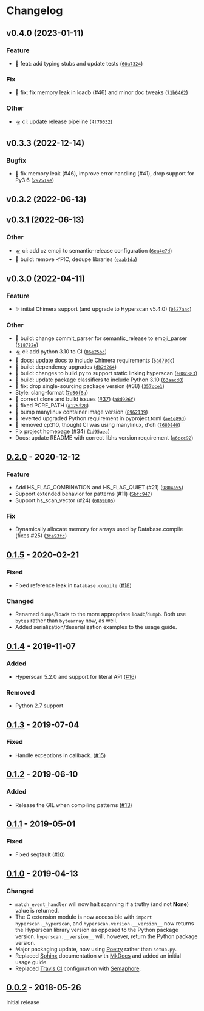 # Changelog

<!--next-version-placeholder-->

## v0.4.0 (2023-01-11)
### Feature
* 🎉 feat: add typing stubs and update tests  ([`60a7324`](https://github.com/darvid/python-hyperscan/commit/60a7324b489a7dac27095311bfb34a9b07e480c3))

### Fix
* 🐛 fix: fix memory leak in loadb (#46) and minor doc tweaks  ([`71b6462`](https://github.com/darvid/python-hyperscan/commit/71b64627e940c1e34ad8dde18f7b5800c113c25a))

### Other
* 🛸 ci: update release pipeline  ([`4f70032`](https://github.com/darvid/python-hyperscan/commit/4f7003273267f7dff0877ad28157a63c34e17960))

## v0.3.3 (2022-12-14)

### Bugfix

* :bug: fix memory leak (#46), improve error handling (#41), drop support for Py3.6  ([`297519e`](https://github.com/darvid/python-hyperscan/commit/297519ed5c632bab9477d460d78dfc0ff5291ac1))

## v0.3.2 (2022-06-13)

## v0.3.1 (2022-06-13)

### Other

* 🛸 ci: add cz emoji to semantic-release configuration  ([`6ea4e7d`](https://github.com/darvid/python-hyperscan/commit/6ea4e7dbce8379a932d95555a15e08f2aa78ecda))
* 🚧 build: remove -fPIC, dedupe libraries  ([`eaab1da`](https://github.com/darvid/python-hyperscan/commit/eaab1da538600264a6cb0113e61eef607475832f))

## v0.3.0 (2022-04-11)

### Feature

* :sparkles:  initial Chimera support (and upgrade to Hyperscan v5.4.0) ([`0527aac`](https://github.com/darvid/python-hyperscan/commit/0527aac060f29413a727e7fbb8db2c456bd25aab))

### Other

* 🚧 build: change commit_parser for semantic_release to emoji_parser  ([`518782e`](https://github.com/darvid/python-hyperscan/commit/518782eb7f3ab24eaffeb76631451904309e161c))
* 🛸 ci: add python 3.10 to CI  ([`06e25bc`](https://github.com/darvid/python-hyperscan/commit/06e25bcc96151428c45fe66f4a0b03d8662c9bf1))
* 📜 docs: update docs to include Chimera requirements  ([`5ad70dc`](https://github.com/darvid/python-hyperscan/commit/5ad70dc4f69ba75a289f83ec007b334eac8f4ec3))
* 🚧 build: dependency upgrades  ([`db2d264`](https://github.com/darvid/python-hyperscan/commit/db2d2645ab38a5d74a0cb9edb4466d79ac3a0462))
* 🚧 build: changes to build.py to support static linking hyperscan  ([`e08c883`](https://github.com/darvid/python-hyperscan/commit/e08c883b244b69c6c0c5206cc2bae70df08eb3c8))
* 🚧 build: update package classifiers to include Python 3.10  ([`63aacd0`](https://github.com/darvid/python-hyperscan/commit/63aacd03e5c87f963b899020cd0f37ef8e5b6ee8))
* 🐛 fix: drop single-sourcing package version (#38)  ([`357cce1`](https://github.com/darvid/python-hyperscan/commit/357cce1d1a7476043d925834d8e6d1ac86c10a39))
* Style: clang-format  ([`7d50f8a`](https://github.com/darvid/python-hyperscan/commit/7d50f8a1368b286ea025d877ab23119cd4c65830))
* 💚 correct clone and build issues ([#37](https://github.com/darvid/python-hyperscan/issues/37)) ([`a8d926f`](https://github.com/darvid/python-hyperscan/commit/a8d926f58b3bb82dac8e49a5f08580c856c0a5cb))
* :green_heart:  fixed PCRE_PATH  ([`a175f28`](https://github.com/darvid/python-hyperscan/commit/a175f289393aaf858751a4f02842d8b9f9dd9ef4))
* :green_heart:  bump manylinux container image version  ([`8962139`](https://github.com/darvid/python-hyperscan/commit/89621390a2fd852cdf31dfc32d5bda205164e43b))
* :green_heart:  reverted upgraded Python requirement in pyproject.toml  ([`ae1e89d`](https://github.com/darvid/python-hyperscan/commit/ae1e89dbd594792e7822b343cd7190cac971513c))
* :green_heart:  removed cp310, thought CI was using manylinux, d'oh  ([`7680840`](https://github.com/darvid/python-hyperscan/commit/768084059a897f8faf08360c94f04672b57a8739))
* Fix project homepage ([#34](https://github.com/darvid/python-hyperscan/issues/34)) ([`1d95aea`](https://github.com/darvid/python-hyperscan/commit/1d95aeab4d467e99abf7172de83df710e9b8a868))
* Docs: update README with correct libhs version requirement  ([`a6ccc92`](https://github.com/darvid/python-hyperscan/commit/a6ccc921b17096103314bd4ff4561f4e6c8fa549))

## [0.2.0] - 2020-12-12

### Feature

* Add HS_FLAG_COMBINATION and HS_FLAG_QUIET (#21) ([`9804a55`](https://github.com/darvid/python-hyperscan/commit/9804a5563ee8cfa3e766ceb50481031f73a59009))
* Support extended behavior for patterns (#11) ([`5bfc947`](https://github.com/darvid/python-hyperscan/commit/5bfc94765752b3a6fcc424fd58bedb2ca36ee0cc))
* Support hs_scan_vector (#24) ([`6869b06`](https://github.com/darvid/python-hyperscan/commit/6869b0687a4efb5a8f4028c68b64a876f7d950fb))

### Fix

* Dynamically allocate memory for arrays used by Database.compile (fixes #25) ([`3fe93fc`](https://github.com/darvid/python-hyperscan/commit/3fe93fc81578dd627991473e3f89dc822523578c))

## [0.1.5] - 2020-02-21

### Fixed

* Fixed reference leak in ``Database.compile`` ([#18])

### Changed

* Renamed ``dumps``/``loads`` to the more appropriate
  ``loadb``/``dumpb``. Both use ``bytes`` rather than ``bytearray`` now,
  as well.
* Added serialization/deserialization examples to the usage guide.

## [0.1.4] - 2019-11-07

### Added

* Hyperscan 5.2.0 and support for literal API ([#16])

### Removed

* Python 2.7 support

## [0.1.3] - 2019-07-04

### Fixed

* Handle exceptions in callback. ([#15])

## [0.1.2] - 2019-06-10

### Added

* Release the GIL when compiling patterns ([#13])

## [0.1.1] - 2019-05-01

### Fixed

* Fixed segfault ([#10])

## [0.1.0] - 2019-04-13

### Changed

* ``match_event_handler`` will now halt scanning if a truthy (and
  not **None**) value is returned.
* The C extension module is now accessible with
  ``import hyperscan._hyperscan``, and ``hyperscan.version.__version__``
  now returns the Hyperscan library version as opposed to the Python
  package version. ``hyperscan.__version__`` will, however, return the
  Python package version.
* Major packaging update, now using [Poetry] rather than ``setup.py``.
* Replaced [Sphinx] documentation with [MkDocs] and added an initial
  usage guide.
* Replaced [Travis CI] configuration with [Semaphore].

## [0.0.2] - 2018-05-26

Initial release

[#10]: https://github.com/darvid/python-hyperscan/issues/10
[#13]: https://github.com/darvid/python-hyperscan/issues/13
[#15]: https://github.com/darvid/python-hyperscan/issues/15
[#16]: https://github.com/darvid/python-hyperscan/issues/16
[#18]: https://github.com/darvid/python-hyperscan/issues/18
[MkDocs]: https://www.mkdocs.org/
[Poetry]: https://poetry.eustace.io/
[Semaphore]: https://semaphoreci.com/
[Sphinx]: http://www.sphinx-doc.org/en/master/
[Travis CI]: https://travis-ci.org/
[0.2.0]: https://github.com/darvid/python-hyperscan/releases/tag/v0.2.0
[0.1.5]: https://github.com/darvid/python-hyperscan/releases/tag/v0.1.5
[0.1.4]: https://github.com/darvid/python-hyperscan/releases/tag/v0.1.4
[0.1.3]: https://github.com/darvid/python-hyperscan/releases/tag/v0.1.3
[0.1.2]: https://github.com/darvid/python-hyperscan/releases/tag/v0.1.2
[0.1.1]: https://github.com/darvid/python-hyperscan/releases/tag/v0.1.1
[0.1.0]: https://github.com/darvid/python-hyperscan/releases/tag/v0.1.0
[0.0.2]: https://github.com/darvid/python-hyperscan/releases/tag/v0.0.2

